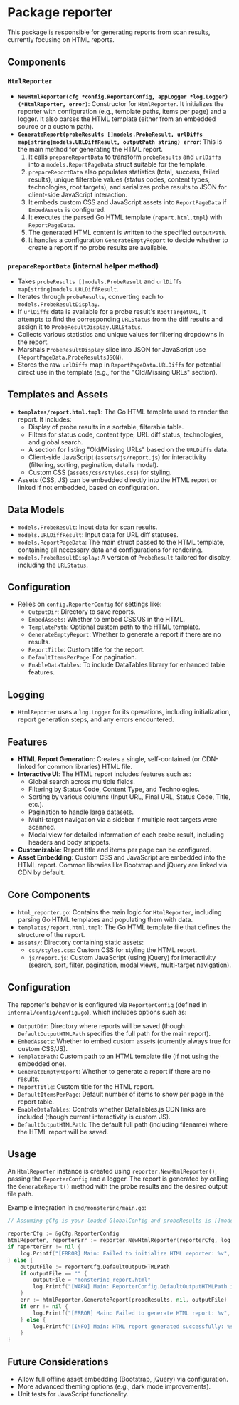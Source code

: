 # Package reporter

This package is responsible for generating reports from scan results, currently focusing on HTML reports.

## Components

### `HtmlReporter`

- **`NewHtmlReporter(cfg *config.ReporterConfig, appLogger *log.Logger) (*HtmlReporter, error)`**: Constructor for `HtmlReporter`. It initializes the reporter with configuration (e.g., template paths, items per page) and a logger. It also parses the HTML template (either from an embedded source or a custom path).
- **`GenerateReport(probeResults []models.ProbeResult, urlDiffs map[string]models.URLDiffResult, outputPath string) error`**: This is the main method for generating the HTML report.
    1. It calls `prepareReportData` to transform `probeResults` and `urlDiffs` into a `models.ReportPageData` struct suitable for the template.
    2. `prepareReportData` also populates statistics (total, success, failed results), unique filterable values (status codes, content types, technologies, root targets), and serializes probe results to JSON for client-side JavaScript interaction.
    3. It embeds custom CSS and JavaScript assets into `ReportPageData` if `EmbedAssets` is configured.
    4. It executes the parsed Go HTML template (`report.html.tmpl`) with `ReportPageData`.
    5. The generated HTML content is written to the specified `outputPath`.
    6. It handles a configuration `GenerateEmptyReport` to decide whether to create a report if no probe results are available.

### `prepareReportData` (internal helper method)

- Takes `probeResults []models.ProbeResult` and `urlDiffs map[string]models.URLDiffResult`.
- Iterates through `probeResults`, converting each to `models.ProbeResultDisplay`.
- If `urlDiffs` data is available for a probe result's `RootTargetURL`, it attempts to find the corresponding `URLStatus` from the diff results and assign it to `ProbeResultDisplay.URLStatus`.
- Collects various statistics and unique values for filtering dropdowns in the report.
- Marshals `ProbeResultDisplay` slice into JSON for JavaScript use (`ReportPageData.ProbeResultsJSON`).
- Stores the raw `urlDiffs` map in `ReportPageData.URLDiffs` for potential direct use in the template (e.g., for the "Old/Missing URLs" section).

## Templates and Assets

- **`templates/report.html.tmpl`**: The Go HTML template used to render the report. It includes:
    - Display of probe results in a sortable, filterable table.
    - Filters for status code, content type, URL diff status, technologies, and global search.
    - A section for listing "Old/Missing URLs" based on the `URLDiffs` data.
    - Client-side JavaScript (`assets/js/report.js`) for interactivity (filtering, sorting, pagination, details modal).
    - Custom CSS (`assets/css/styles.css`) for styling.
- Assets (CSS, JS) can be embedded directly into the HTML report or linked if not embedded, based on configuration.

## Data Models

- `models.ProbeResult`: Input data for scan results.
- `models.URLDiffResult`: Input data for URL diff statuses.
- `models.ReportPageData`: The main struct passed to the HTML template, containing all necessary data and configurations for rendering.
- `models.ProbeResultDisplay`: A version of `ProbeResult` tailored for display, including the `URLStatus`.

## Configuration

- Relies on `config.ReporterConfig` for settings like:
    - `OutputDir`: Directory to save reports.
    - `EmbedAssets`: Whether to embed CSS/JS in the HTML.
    - `TemplatePath`: Optional custom path to the HTML template.
    - `GenerateEmptyReport`: Whether to generate a report if there are no results.
    - `ReportTitle`: Custom title for the report.
    - `DefaultItemsPerPage`: For pagination.
    - `EnableDataTables`: To include DataTables library for enhanced table features.

## Logging

- `HtmlReporter` uses a `log.Logger` for its operations, including initialization, report generation steps, and any errors encountered.

## Features

-   **HTML Report Generation**: Creates a single, self-contained (or CDN-linked for common libraries) HTML file.
-   **Interactive UI**: The HTML report includes features such as:
    -   Global search across multiple fields.
    -   Filtering by Status Code, Content Type, and Technologies.
    -   Sorting by various columns (Input URL, Final URL, Status Code, Title, etc.).
    -   Pagination to handle large datasets.
    -   Multi-target navigation via a sidebar if multiple root targets were scanned.
    -   Modal view for detailed information of each probe result, including headers and body snippets.
-   **Customizable**: Report title and items per page can be configured.
-   **Asset Embedding**: Custom CSS and JavaScript are embedded into the HTML report. Common libraries like Bootstrap and jQuery are linked via CDN by default.

## Core Components

-   `html_reporter.go`: Contains the main logic for `HtmlReporter`, including parsing Go HTML templates and populating them with data.
-   `templates/report.html.tmpl`: The Go HTML template file that defines the structure of the report.
-   `assets/`: Directory containing static assets:
    -   `css/styles.css`: Custom CSS for styling the HTML report.
    -   `js/report.js`: Custom JavaScript (using jQuery) for interactivity (search, sort, filter, pagination, modal views, multi-target navigation).

## Configuration

The reporter's behavior is configured via `ReporterConfig` (defined in `internal/config/config.go`), which includes options such as:

-   `OutputDir`: Directory where reports will be saved (though `DefaultOutputHTMLPath` specifies the full path for the main report).
-   `EmbedAssets`: Whether to embed custom assets (currently always true for custom CSS/JS).
-   `TemplatePath`: Custom path to an HTML template file (if not using the embedded one).
-   `GenerateEmptyReport`: Whether to generate a report if there are no results.
-   `ReportTitle`: Custom title for the HTML report.
-   `DefaultItemsPerPage`: Default number of items to show per page in the report table.
-   `EnableDataTables`: Controls whether DataTables.js CDN links are included (though current interactivity is custom JS).
-   `DefaultOutputHTMLPath`: The default full path (including filename) where the HTML report will be saved.

## Usage

An `HtmlReporter` instance is created using `reporter.NewHtmlReporter()`, passing the `ReporterConfig` and a logger.
The report is generated by calling the `GenerateReport()` method with the probe results and the desired output file path.

Example integration in `cmd/monsterinc/main.go`:

```go
// Assuming gCfg is your loaded GlobalConfig and probeResults is []models.ProbeResult

reporterCfg := &gCfg.ReporterConfig
htmlReporter, reporterErr := reporter.NewHtmlReporter(reporterCfg, log.Default())
if reporterErr != nil {
    log.Printf("[ERROR] Main: Failed to initialize HTML reporter: %v", reporterErr)
} else {
    outputFile := reporterCfg.DefaultOutputHTMLPath
    if outputFile == "" {
        outputFile = "monsterinc_report.html" 
        log.Printf("[WARN] Main: ReporterConfig.DefaultOutputHTMLPath is not set. Using default: %s", outputFile)
    }
    err := htmlReporter.GenerateReport(probeResults, nil, outputFile)
    if err != nil {
        log.Printf("[ERROR] Main: Failed to generate HTML report: %v", err)
    } else {
        log.Printf("[INFO] Main: HTML report generated successfully: %s", outputFile)
    }
}
```

## Future Considerations

-   Allow full offline asset embedding (Bootstrap, jQuery) via configuration.
-   More advanced theming options (e.g., dark mode improvements).
-   Unit tests for JavaScript functionality. 